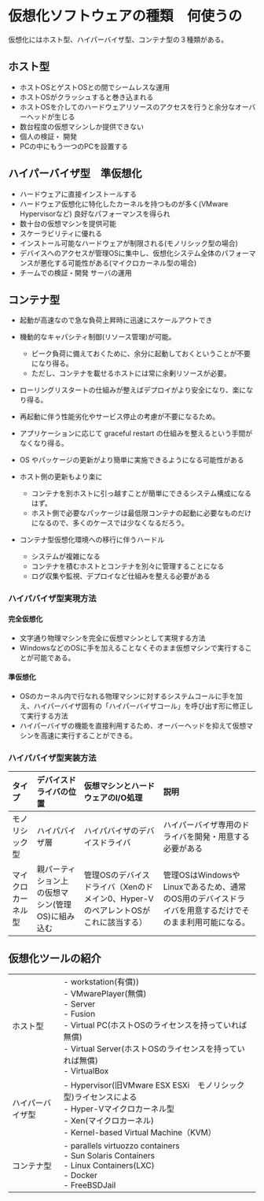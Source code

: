 # 仮想化ソフトウェアの種類　何使うの

仮想化にはホスト型、ハイパーバイザ型、コンテナ型の３種類がある。

## ホスト型
- ホストOSとゲストOSとの間でシームレスな運用
- ホストOSがクラッシュすると巻き込まれる
- ホストOSを介してのハードウェアリソースのアクセスを行うと余分なオーバーヘッドが生じる
- 数台程度の仮想マシンしか提供できない
- 個人の検証・ 開発
- PCの中にもう一つのPCを設置する

## ハイパーバイザ型　準仮想化
- ハードウェアに直接インストールする
- ハードウェア仮想化に特化したカーネルを持つものが多く(VMware Hypervisorなど) 良好なパフォーマンスを得られ
- 数十台の仮想マシンを提供可能
- スケーラビリティに優れる
- インストール可能なハードウェアが制限される(モノリシック型の場合)
- デバイスへのアクセスが管理OSに集中し、仮想化システム全体のパフォーマンスが悪化する可能性がある(マイクロカーネル型の場合)
- チームでの検証・開発 サーバの運用

## コンテナ型
- 起動が高速なので急な負荷上昇時に迅速にスケールアウトでき
- 機動的なキャパシティ制御(リソース管理)が可能。
  - ピーク負荷に備えておくために、余分に起動しておくということが不要になり得る。
  - ただし、コンテナを載せるホストには常に余剰リソースが必要。
- ローリングリスタートの仕組みが整えばデプロイがより安全になり、楽になり得る。
- 再起動に伴う性能劣化やサービス停止の考慮が不要になるため。
- アプリケーションに応じて graceful restart の仕組みを整えるという手間がなくなり得る。
- OS やパッケージの更新がより簡単に実施できるようになる可能性がある
- ホスト側の更新もより楽に
  - コンテナを別ホストに引っ越すことが簡単にできるシステム構成になるはず。
  - ホスト側で必要なパッケージは最低限コンテナの起動に必要なものだけになるので、多くのケースでは少なくなるだろう。

- コンテナ型仮想化環境への移行に伴うハードル
  - システムが複雑になる
  - コンテナを積むホストとコンテナを別々に管理することになる
  - ログ収集や監視、デプロイなど仕組みを整える必要がある

### ハイパバイザ型実現方法
#### 完全仮想化
- 文字通り物理マシンを完全に仮想マシンとして実現する方法
- WindowsなどのOSに手を加えることなくそのまま仮想マシンで実行することが可能である。

#### 準仮想化
- OSのカーネル内で行なれる物理マシンに対するシステムコールに手を加え、ハイパーバイザ固有の「ハイパーバイザコール」を呼び出す形に修正して実行する方法
- ハイパーバイザの機能を直接利用するため、オーバーヘッドを抑えて仮想マシンを高速に実行することができる。

### ハイパバイザ型実装方法
|タイプ|デバイスドライバの位置|仮想マシンとハードウェアのI/O処理|説明|
|:--|:--|:--|:--|
|モノリシック型|ハイパバイザ層|ハイパバイザのデバイスドライバ|ハイパーバイザ専用のドライバを開発・用意する必要がある
|マイクロカーネル型|親パーティション上の仮想マシン(管理OS)に組み込む|管理OSのデバイスドライバ（Xenのドメイン0、Hyper-VのペアレントOSがこれに該当する）|管理OSはWindowsやLinuxであるため、通常のOS用のデバイスドライバを用意するだけでそのまま利用可能になる。

## 仮想化ツールの紹介

|||
|:--|:--|
|ホスト型|- workstation(有償))<br>- VMwarePlayer(無償)<br>- Server <br>- Fusion <br>- Virtual PC(ホストOSのライセンスを持っていれば無償)<br>- Virtual Server(ホストOSのライセンスを持っていれば無償)<br>- VirtualBox
|ハイパーバイザ型|- Hypervisor(旧VMware ESX ESXi　モノリシック型)ライセンスによる <br>- Hyper-Vマイクロカーネル型 <br>- Xen(マイクロカーネル) <br>- Kernel-based Virtual Machine（KVM）
|コンテナ型|- parallels virtuozzo containers<br>- Sun Solaris Containers<br>- Linux Containers(LXC)<br>- Docker<br>- FreeBSDJail
